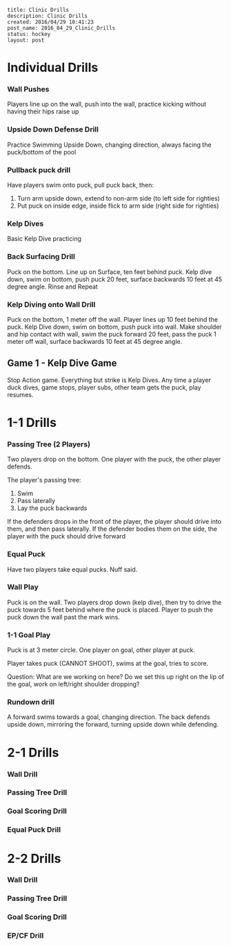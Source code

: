 ```
title: Clinic Drills
description: Clinic Drills
created: 2016/04/29 10:41:23
post_name: 2016_04_29_Clinic_Drills
status: hockey
layout: post
```

# Individual Drills

### Wall Pushes

Players line up on the wall, push into the wall, practice kicking without having their hips raise up

### Upside Down Defense Drill

Practice Swimming Upside Down, changing direction, always facing the puck/bottom of the pool

### Pullback puck drill

Have players swim onto puck, pull puck back, then:

1. Turn arm upside down, extend to non-arm side (to left side for righties)
2. Put puck on inside edge, inside flick to arm side (right side for righties)

### Kelp Dives

Basic Kelp Dive practicing

### Back Surfacing Drill

Puck on the bottom. Line up on Surface, ten feet behind puck. Kelp dive down, swim on bottom, push puck 20 feet, surface backwards 10 feet at 45 degree angle. Rinse and Repeat

### Kelp Diving onto Wall Drill

Puck on the bottom, 1 meter off the wall. Player lines up 10 feet behind the puck. Kelp Dive down, swim on bottom, push puck into wall. Make shoulder and hip contact with wall, swim the puck forward 20 feet, pass the puck 1 meter off wall, surface backwards 10 feet at 45 degree angle.

## Game 1 - Kelp Dive Game

Stop Action game. Everything but strike is Kelp Dives. Any time a player duck dives, game stops, player subs, other team gets the puck, play resumes.

# 1-1 Drills

### Passing Tree (2 Players)

Two players drop on the bottom. One player with the puck, the other player defends.

The player's passing tree:

1) Swim
2) Pass laterally
3) Lay the puck backwards

If the defenders drops in the front of the player, the player should drive into them, and then pass laterally. If the defender bodies them on the side, the player with the puck should drive forward

### Equal Puck

Have two players take equal pucks. Nuff said.

### Wall Play

Puck is on the wall. Two players drop down (kelp dive), then try to drive the puck towards 5 feet behind where the puck is placed. Player to push the puck down the wall past the mark wins.

### 1-1 Goal Play

Puck is at 3 meter circle. One player on goal, other player at puck.

Player takes puck (CANNOT SHOOT), swims at the goal, tries to score.

Question: What are we working on here? Do we set this up right on the lip of the goal, work on left/right shoulder dropping?

### Rundown drill

A forward swims towards a goal, changing direction. The back defends upside down, mirroring the forward, turning upside down while defending.

# 2-1 Drills

### Wall Drill

### Passing Tree Drill

### Goal Scoring Drill

### Equal Puck Drill

# 2-2 Drills

### Wall Drill

### Passing Tree Drill

### Goal Scoring Drill

### EP/CF Drill
